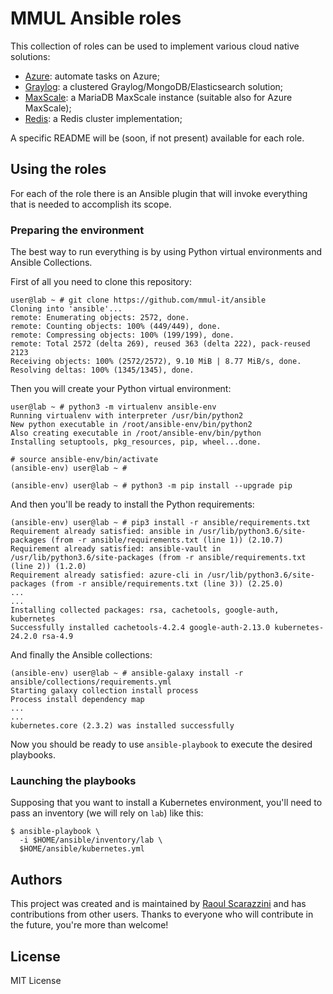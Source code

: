 # MMUL Ansible roles

This collection of roles can be used to implement various cloud native
solutions:

* [Azure](roles/azure): automate tasks on Azure;
* [Graylog](roles/graylog-server): a clustered Graylog/MongoDB/Elasticsearch
  solution;
* [MaxScale](roles/maxscale): a MariaDB MaxScale instance (suitable also for
  Azure MaxScale);
* [Redis](roles/redis): a Redis cluster implementation;

A specific README will be (soon, if not present) available for each role.

## Using the roles

For each of the role there is an Ansible plugin that will invoke everything that
is needed to accomplish its scope.

### Preparing the environment

The best way to run everything is by using Python virtual environments and
Ansible Collections.

First of all you need to clone this repository:

```console
user@lab ~ # git clone https://github.com/mmul-it/ansible
Cloning into 'ansible'...
remote: Enumerating objects: 2572, done.
remote: Counting objects: 100% (449/449), done.
remote: Compressing objects: 100% (199/199), done.
remote: Total 2572 (delta 269), reused 363 (delta 222), pack-reused 2123
Receiving objects: 100% (2572/2572), 9.10 MiB | 8.77 MiB/s, done.
Resolving deltas: 100% (1345/1345), done.
```

Then you will create your Python virtual environment:

```console
user@lab ~ # python3 -m virtualenv ansible-env
Running virtualenv with interpreter /usr/bin/python2
New python executable in /root/ansible-env/bin/python2
Also creating executable in /root/ansible-env/bin/python
Installing setuptools, pkg_resources, pip, wheel...done.

# source ansible-env/bin/activate
(ansible-env) user@lab ~ #

(ansible-env) user@lab ~ # python3 -m pip install --upgrade pip
```

And then you'll be ready to install the Python requirements:

```console
(ansible-env) user@lab ~ # pip3 install -r ansible/requirements.txt 
Requirement already satisfied: ansible in /usr/lib/python3.6/site-packages (from -r ansible/requirements.txt (line 1)) (2.10.7)
Requirement already satisfied: ansible-vault in /usr/lib/python3.6/site-packages (from -r ansible/requirements.txt (line 2)) (1.2.0)
Requirement already satisfied: azure-cli in /usr/lib/python3.6/site-packages (from -r ansible/requirements.txt (line 3)) (2.25.0)
...
...
Installing collected packages: rsa, cachetools, google-auth, kubernetes
Successfully installed cachetools-4.2.4 google-auth-2.13.0 kubernetes-24.2.0 rsa-4.9
```

And finally the Ansible collections:

```console
(ansible-env) user@lab ~ # ansible-galaxy install -r ansible/collections/requirements.yml
Starting galaxy collection install process
Process install dependency map
...
...
kubernetes.core (2.3.2) was installed successfully
```

Now you should be ready to use `ansible-playbook` to execute the desired
 playbooks.

### Launching the playbooks

Supposing that you want to install a Kubernetes environment, you'll need to pass
an inventory (we will rely on `lab`) like this:

```console
$ ansible-playbook \
  -i $HOME/ansible/inventory/lab \
  $HOME/ansible/kubernetes.yml
```

## Authors

This project was created and is maintained by
[Raoul Scarazzini](https://github.com/rascasoft) and has contributions from
other users. Thanks to everyone who will contribute in the future, you're more
than welcome!

## License

MIT License
